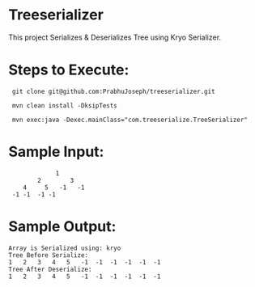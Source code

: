 # Treeserializer

This project Serializes & Deserializes Tree using Kryo Serializer.

# Steps to Execute:

     git clone git@github.com:PrabhuJoseph/treeserializer.git

     mvn clean install -DksipTests

     mvn exec:java -Dexec.mainClass="com.treeserialize.TreeSerializer"
     
# Sample Input:

                 1
            2        3
        4     5   -1   -1
     -1 -1  -1 -1

# Sample Output:

    Array is Serialized using: kryo
    Tree Before Serialize:
    1	2	3	4	5	-1	-1	-1	-1	-1	-1	
    Tree After Deserialize:
    1	2	3	4	5	-1	-1	-1	-1	-1	-1

	
